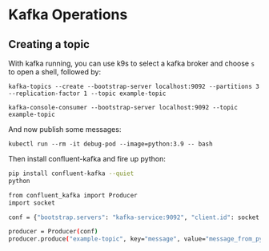 # Kafka Operations


## Creating a topic

With kafka running, you can use k9s to select a kafka broker and choose `s` to open a shell, followed by:

```
kafka-topics --create --bootstrap-server localhost:9092 --partitions 3 --replication-factor 1 --topic example-topic

kafka-console-consumer --bootstrap-server localhost:9092 --topic example-topic
```

And now publish some messages:
```
kubectl run --rm -it debug-pod --image=python:3.9 -- bash
```

Then install confluent-kafka and fire up python:

```bash
pip install confluent-kafka --quiet
python
```

```bash
from confluent_kafka import Producer
import socket

conf = {"bootstrap.servers": "kafka-service:9092", "client.id": socket.gethostname()}

producer = Producer(conf)
producer.produce("example-topic", key="message", value="message_from_python_producer")
```

